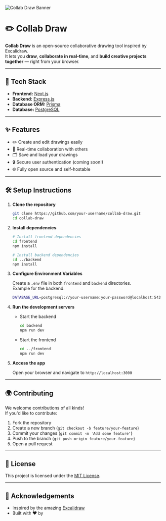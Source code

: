 
![Collab Draw Banner](https://fuchsia-legal-roundworm-794.mypinata.cloud/ipfs/bafybeicc2375kytalzb32octq454qdl2cbop7r2cchrmn6r27euupel4zq)

# ✏️ Collab Draw


**Collab Draw** is an open-source collaborative drawing tool inspired by Excalidraw.  
It lets you **draw**, **collaborate in real-time**, and **build creative projects together** — right from your browser.

---

## 🚀 Tech Stack

- **Frontend:** [Next.js](https://nextjs.org/)
- **Backend:** [Express.js](https://expressjs.com/)
- **Database ORM:** [Prisma](https://www.prisma.io/)
- **Database:** [PostgreSQL](https://www.postgresql.org/)

---

## ✨ Features

- ✏️ Create and edit drawings easily
- 🤝 Real-time collaboration with others
- 🗂️ Save and load your drawings
- 🔒 Secure user authentication (coming soon!)
- 🌐 Fully open source and self-hostable

---

## 🛠️ Setup Instructions

1. **Clone the repository**
   ```bash
   git clone https://github.com/your-username/collab-draw.git
   cd collab-draw
   ```

2. **Install dependencies**
   ```bash
   # Install frontend dependencies
   cd frontend
   npm install

   # Install backend dependencies
   cd ../backend
   npm install
   ```

3. **Configure Environment Variables**
   
   Create a `.env` file in both `frontend` and `backend` directories.  
   Example for the backend:

   ```bash
   DATABASE_URL=postgresql://your-username:your-password@localhost:5432/your-database
   ```

4. **Run the development servers**

   - Start the backend
     ```bash
     cd backend
     npm run dev
     ```

   - Start the frontend
     ```bash
     cd ../frontend
     npm run dev
     ```

5. **Access the app**

   Open your browser and navigate to `http://localhost:3000`

---


## 🌍 Contributing

We welcome contributions of all kinds!  
If you'd like to contribute:

1. Fork the repository
2. Create a new branch (`git checkout -b feature/your-feature`)
3. Commit your changes (`git commit -m 'Add some feature'`)
4. Push to the branch (`git push origin feature/your-feature`)
5. Open a pull request

---

## 📄 License

This project is licensed under the [MIT License](LICENSE).

---

## 🙌 Acknowledgements

- Inspired by the amazing [Excalidraw](https://excalidraw.com/)
- Built with ❤️ by 
```
